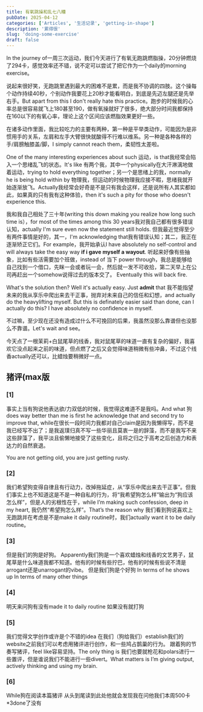 ```yaml
---
title: 有氧跳操和乱七八糟
pubDate: 2025-04-12
categories: ['Articles', '生活记录', 'getting-in-shape']
description: '累得很'
slug: 'doing-some-exercise'
draft: false
---
```


In the journey of一周三次运动，我们今天进行了有氧无跑跳燃脂操，20分钟燃烧了294卡，感觉效率还不错，说不定可以尝试了把它作为一个daily的morning exercise。

说起来很好笑，无跑跳里遇到最大的困难不是累，而是我不协调的四肢。这个操每个动作持续40秒，个别动作我要花上20秒才能看明白，到底是先迈左腿还是先举右手。But apart from this I don't really hate this practice。跑步的时候我的心率总是很容易就飞上180甚至190，做有氧操就好了很多，绝大部分时间我都保持在160以下的有氧心率，理论上这个区间应该燃脂效果更好一些。

在诸多动作里面，我比较吃力的主要有两种，第一种是平举类动作，可能因为是非惯用手的关系，左肩和左手大臂很快就酸得不行难以维系。另一种是各种各样的手/肩膀触膝盖/脚，I simply cannot reach them，柔韧性太差啦。

One of the many interesting experiences about such 运动，is that我经常会陷入一个思绪乱飞的状态。It's like 有两个我，其中一个physically在大汗淋漓地做着运动，trying to hold everything together；另一个是思绪上的我，normally he is being hold within by 物理我，但运动的时候物理我应接不暇，思绪我就开始逐渐放飞。Actually我经常会好奇是不是只有我会这样，还是说所有人其实都如此，如果真的只有我有这种体验，then it's such a pity for those who doesn't experience this.

我和我自己相处了三十年(writing this down making you realize how long such time is），for most of the times among this 30 years我对我自己都有很多错误认知，actually I'm sure even now the statement still holds. 但我最近觉得至少有两件事情是好的，其一，I'm acknowledging that我有错误认知；其二，我正在逐渐矫正它们。For example，我开始承认I have absolutely no self-control and will always take the easy way **if i gave myself a wayout**.
听起来好像有些抽象，比如有些活需要加个班做，instead of 当下 power through，我总是能够给自己找到一个借口，先眯一会或者玩一会，然后就一发不可收拾，第二天早上在公司再赶出一个somehow说得过去的版本交了。
Eventually this will back fire.

What's the solution then? Well it's actually easy. Just **admit** that 我不能指望未来的我从享乐中爬出来去干正事，抛弃对未来自己的信任和幻想，and actually do the heavylifting myself. But this is definately easier said than done, can I actually do this? I have absolutely no confidence in myself.

不过嘛，至少现在还没有造成过什么不可挽回的后果，我虽然没那么靠谱但也没那么不靠谱。Let's wait and see。

今天点了一根茉莉+白鼠尾草的线香，我对鼠尾草的味道一直有复杂的偏好，我喜欢它没点起来之前的味道，但点燃了之后又会觉得味道稍微有些冲鼻，不过这个线香actually还可以，比蜡烛要稍微好一点。

## 猪评(max版

### [1]
事实上当有狗说他表达欲/力双低的时候，我觉得这难道不是我吗。And what 狗 does way better than me is first he acknowledge that and second try to improve that, while在很长一段时间力我都对自己claim是因为我懒得写，而不是我已经写不出了；是我返璞归真不写一些华丽且莫衷一是的辞藻，而不是我写不来这些辞藻了，我平淡且偷懒地接受了这些变化，且将之归之于高考之后创造力和表达力的自然衰退。

You are not getting old, you are just getting rusty.

### [2]

我们希望狗变得自律且有行动力，改掉拖延症，从“享乐中爬出来去干正事”。但我们事实上也不知道这是不是一种自私的行为，将“我希望狗怎么样”输出为“狗应该怎么样”，但是人的劣根性在于，while I’m making such confession, deep in my heart, 我仍然“希望狗怎么样”。That’s the reason why 我们看到狗说喜欢上无跑跳并在考虑是不是make it daily routine时，我们actually want it to be daily routine。

### [3]

但是我们的狗是好狗。
Apparently我们狗是一个喜欢蜡烛和线香的文艺男子，鼠尾草是什么味道我都不知道。他有的时候有些拧巴，他有的时候有些说不清是arrogant还是unarrogant的vibe。
但是我们狗是个好狗
In terms of he shows up
In terms of many other things

### [4]

明天来问狗有没有made it to daily routine
如果没有就打狗

### [5]

我们觉得文学创作或许是个不错的idea
在我们（狗给我们）establish我们的website之前我们可以考虑用猪评进行创作，和一些鸠占鹊巢的行为。
跟着狗的节奏写猪评，feel like容易坚持。The only thing is 我们也要就枪花和polars进行一些置评，但是谁说我们不能进行一些divert。What matters is I’m giving output, actively thinking and using my brain.

### [6]

While狗在阅读本篇猪评
从头到尾读到此处他就会发现我在问他我们本周500卡*3done了没有
